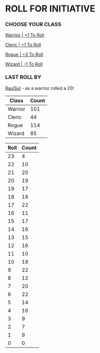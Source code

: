 # ROLL FOR INITIATIVE
### CHOOSE YOUR CLASS

[Warrior | +1 To Roll](https://github.com/benjaminsampica/benjaminsampica/issues/new?title=roll%7Cwarrior&body=Just+click+%27Submit+new+issue%27.)

[Cleric | +1 To Roll](https://github.com/benjaminsampica/benjaminsampica/issues/new?title=roll%7Ccleric&body=Just+click+%27Submit+new+issue%27.)

[Rogue | +3 To Roll](https://github.com/benjaminsampica/benjaminsampica/issues/new?title=roll%7Crogue&body=Just+click+%27Submit+new+issue%27.)

[Wizard | -1 To Roll](https://github.com/benjaminsampica/benjaminsampica/issues/new?title=roll%7Cwizard&body=Just+click+%27Submit+new+issue%27.)
### LAST ROLL BY
[RaulSul](https://www.github.com/RaulSul) - as a warrior rolled a 20!

|Class|Count|
|-|-|
|Warrior|101|
|Cleric|44|
|Rogue|114|
|Wizard|85|

|Roll|Count|
|-|-|
|23|4
|22|10
|21|20
|20|19
|19|17
|18|18
|17|22
|16|11
|15|17
|14|16
|13|15
|12|16
|11|10
|10|18
|9|22
|8|12
|7|20
|6|22
|5|14
|4|16
|3|9
|2|7
|1|9
|0|0
